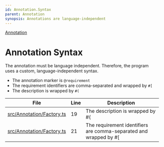 ```yaml
---
id: Annotation.Syntax
parent: Annotation
synopsis: Annotations are language-independent
---
```


<div class="tracey tracey-plugin-breadcrumbs">

[Annotation](../Annotation.md "Annotation")

</div>

# Annotation Syntax

The annotation must be language independent. Therefore, the program uses a custom, language-independent syntax.

-   The annotation marker is `@requirement`
-   The requirement identifiers are comma-separated and wrapped by `#[`
-   The description is wrapped by `#(`

<div class="tracey tracey-plugin-tracelinktable">

| File                                                                                            | Line | Description                                                        |
| ----------------------------------------------------------------------------------------------- | ---- | ------------------------------------------------------------------ |
| [src/Annotation/Factory.ts](../../../src/Annotation/Factory.ts#L19 "src/Annotation/Factory.ts") | 19   | The description is wrapped by #(                                   |
| [src/Annotation/Factory.ts](../../../src/Annotation/Factory.ts#L21 "src/Annotation/Factory.ts") | 21   | The requirement identifiers are comma-separated and wrapped by #\[ |

</div>
